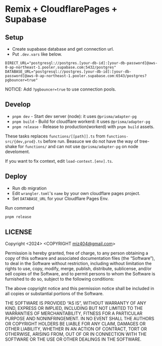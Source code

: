 # Remix + CloudflarePages + Supabase

## Setup

- Create supabase database and get connection url.
- Put `.dev.vars` like below.

```
DIRECT_URL="postgresql://postgres.[your-db-id]:[your-db-password]@aws-0-ap-northeast-1.pooler.supabase.com:5432/postgres"
DATABASE_URL="postgresql://postgres.[your-db-id]:[your-db-password]@aws-0-ap-northeast-1.pooler.supabase.com:6543/postgres?pgbouncer=true"
```

NOTICE: Add `?pgbouncer=true` to use connection pools.

## Develop

- `pnpm dev` - Start dev server (node): it uses `@prisma/adapter-pg`
- `pnpm build` - Build for cloudflare workerd: it uses `@prisma/adapter-pg`
- `pnpm release` - Release to production(workerd) with `pnpm build` assets.

These tasks replaces `functions/[[path]].ts` from `functions-src/{dev,prod}.ts` before run. Beasuce we do not have the way of tree-shake for `functions/` and can not use `@prisma/adapter-pg` on node develoment.

If you want to fix context, edit `load-context.[env].ts`.

## Deploy

- Run db migration
- Edit `wrangler.toml`'s `name` by your own cloudflare pages project.
- Set `DATABASE_URL` for your Cloudflare Pages Env.

Run command

```sh
pnpm release
```

## LICENSE

Copyright <2024> <COPYRIGHT miz404@gmail.com>

Permission is hereby granted, free of charge, to any person obtaining a copy of this software and associated documentation files (the “Software”), to deal in the Software without restriction, including without limitation the rights to use, copy, modify, merge, publish, distribute, sublicense, and/or sell copies of the Software, and to permit persons to whom the Software is furnished to do so, subject to the following conditions:

The above copyright notice and this permission notice shall be included in all copies or substantial portions of the Software.

THE SOFTWARE IS PROVIDED “AS IS”, WITHOUT WARRANTY OF ANY KIND, EXPRESS OR IMPLIED, INCLUDING BUT NOT LIMITED TO THE WARRANTIES OF MERCHANTABILITY, FITNESS FOR A PARTICULAR PURPOSE AND NONINFRINGEMENT. IN NO EVENT SHALL THE AUTHORS OR COPYRIGHT HOLDERS BE LIABLE FOR ANY CLAIM, DAMAGES OR OTHER LIABILITY, WHETHER IN AN ACTION OF CONTRACT, TORT OR OTHERWISE, ARISING FROM, OUT OF OR IN CONNECTION WITH THE SOFTWARE OR THE USE OR OTHER DEALINGS IN THE SOFTWARE.

